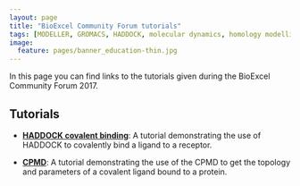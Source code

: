 ```yaml
---
layout: page
title: "BioExcel Community Forum tutorials"
tags: [MODELLER, GROMACS, HADDOCK, molecular dynamics, homology modelling, docking, p53, MDM2]
image:
  feature: pages/banner_education-thin.jpg
---
```

In this page you can find links to the tutorials given during the BioExcel Community Forum 2017.

## Tutorials

* [**HADDOCK covalent binding**](/education/community-forum-2017/HADDOCK-covalent):
  A tutorial demonstrating the use of HADDOCK to covalently bind a ligand to a receptor.

* [**CPMD**](/education/community-forum-2017/CPMD_tutorial):
  A tutorial demonstrating the use of the CPMD to get the topology and parameters of a covalent ligand bound to a protein.
  